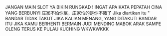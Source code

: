 JANGAN MAIN SLOT YA BIKIN RUNGKAD ! INGAT APA KATA PEPATAH CINA YANG BERBUNYI 庄家不怕你赢，庄家怕的是你不赌了
Jika diartikan itu " BANDAR TIDAK TAKUT JIKA KALIAN MENANG, YANG DITAKUTI BANDAR ITU JIKA KAMU BERHENTI BERMAIN JUDI 
MENDING MABOK ARAK SAMPE OLENG TERUS KE PULAU KUCHING WKWKWKKK

